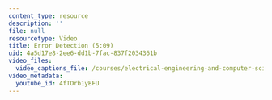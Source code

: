 ```yaml
---
content_type: resource
description: ''
file: null
resourcetype: Video
title: Error Detection (5:09)
uid: 4a5d17e8-2ee6-dd1b-7fac-837f2034361b
video_files:
  video_captions_file: /courses/electrical-engineering-and-computer-science/6-004-computation-structures-spring-2017/c1/c1s2/c1s2v10/error-detection-5-09-/4fTOrb1yBFU.vtt
video_metadata:
  youtube_id: 4fTOrb1yBFU
---
```

